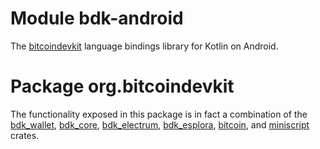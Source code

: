 # Module bdk-android

The [bitcoindevkit](https://bitcoindevkit.org/) language bindings library for Kotlin on Android.

# Package org.bitcoindevkit

The functionality exposed in this package is in fact a combination of the [bdk_wallet](https://crates.io/crates/bdk_wallet), [bdk_core](https://crates.io/crates/bdk_core), [bdk_electrum](https://crates.io/crates/bdk_electrum), [bdk_esplora](https://crates.io/crates/bdk_esplora), [bitcoin](https://crates.io/crates/bitcoin), and [miniscript](https://crates.io/crates/miniscript) crates.
